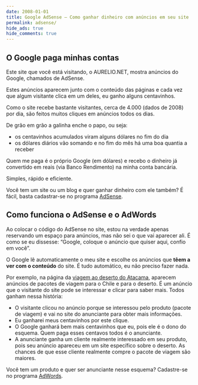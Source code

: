 ```yaml
---
date: 2008-01-01
title: Google AdSense – Como ganhar dinheiro com anúncios em seu site
permalink: adsense/
hide_ads: true
hide_comments: true
---
```


## O Google paga minhas contas

Este site que você está visitando, o AURELIO.NET, mostra anúncios do Google, chamados de AdSense.

Estes anúncios aparecem junto com o conteúdo das páginas e cada vez que algum visitante clica em um deles, eu ganho alguns centavinhos.

Como o site recebe bastante visitantes, cerca de 4.000 (dados de 2008) por dia, são feitos muitos cliques em anúncios todos os dias.

De grão em grão a galinha enche o papo, ou seja:

- os centavinhos acumulados viram alguns dólares no fim do dia
- os dólares diários vão somando e no fim do mês há uma boa quantia a receber

Quem me paga é o próprio Google (em dólares) e recebo o dinheiro já convertido em reais (via Banco Rendimento) na minha conta bancária.

Simples, rápido e eficiente.

Você tem um site ou um blog e quer ganhar dinheiro com ele também? É fácil, basta cadastrar-se no programa [AdSense](https://www.google.com.br/adsense/).

## Como funciona o AdSense e o AdWords

Ao colocar o código do AdSense no site, estou na verdade apenas reservando um espaço para anúncios, mas não sei o que vai aparecer ali. É como se eu dissesse: “Google, coloque o anúncio que quiser aqui, confio em você”.

O Google lê automaticamente o meu site e escolhe os anúncios que **têem a ver com o conteúdo** do site. É tudo automático, eu não preciso fazer nada.

Por exemplo, na página da [viagem ao deserto do Atacama](http://aurelio.net/viagem/atacama/), aparecem anúncios de pacotes de viagem para o Chile e para o deserto. É um anúncio que o visitante do site pode se interessar e clicar para saber mais. Todos ganham nessa história:

- O visitante clicou no anúncio porque se interessou pelo produto (pacote de viagem) e vai no site do anunciante para obter mais informações.
- Eu ganharei meus centavinhos por este clique.
- O Google ganhará bem mais centavinhos que eu, pois ele é o dono do esquema. Quem paga esses centavos todos é o anunciante.
- A anunciante ganha um cliente realmente interessado em seu produto, pois seu anúncio apareceu em um site específico sobre o deserto. As chances de que esse cliente realmente compre o pacote de viagem são maiores.

Você tem um produto e quer ser anunciante nesse esquema? Cadastre-se no programa [AdWords](https://www.google.com.br/adwords/).
